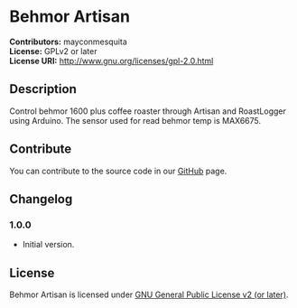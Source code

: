 # Behmor Artisan
**Contributors:** mayconmesquita  
**License:** GPLv2 or later  
**License URI:** http://www.gnu.org/licenses/gpl-2.0.html  

## Description

Control behmor 1600 plus coffee roaster through Artisan and RoastLogger using Arduino. The sensor used for read behmor temp is MAX6675.

## Contribute

You can contribute to the source code in our [GitHub](https://github.com/mayconmesquita/behmor-artisan) page.

## Changelog

### 1.0.0 ###

* Initial version.

## License

Behmor Artisan is licensed under [GNU General Public License v2 (or later)](./LICENSE.md).
